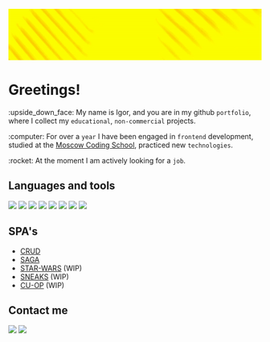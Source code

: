 <p align="center">
  <img width='1000' src="https://github.com/ohhhucc/ohhhucc/blob/main/header.gif">
</p>

<h1> Greetings! </h1>
<p> :upside_down_face: My name is Igor, and you are in my github <code>portfolio</code>, where I collect my <code>educational</code>, <code>non-commercial</code> projects. </p>
<p> :computer: For over a <code>year</code> I have been engaged in <code>frontend</code> development, studied at the <a href='https://moscoding.ru/'>Moscow Coding School</a>, practiced new <code>technologies</code>. </p> 
<p> :rocket: At the moment I am actively looking for a <code>job</code>. </p>

<h2> Languages and tools </h2>
<span>
  <img src='https://img.shields.io/badge/-HTML-ffff85?style=for-the-badge&logo=html5'>
  <img src='https://img.shields.io/badge/-CSS-ffff85?style=for-the-badge&logo=css3'>
  <img src='https://img.shields.io/badge/-JAVASCRIPT-ffff85?style=for-the-badge&logo=javascript'>
  <img src='https://img.shields.io/badge/-REACT-ffff85?style=for-the-badge&logo=react'>
  <img src='https://img.shields.io/badge/-ROUTER-ffff85?style=for-the-badge&logo=reactrouter'>
  <img src='https://img.shields.io/badge/-REDUX-ffff85?style=for-the-badge&logo=redux'>
  <img src='https://img.shields.io/badge/-SAGA-ffff85?style=for-the-badge&logo=reduxsaga'>
  <img src='https://img.shields.io/badge/-GIT-ffff85?style=for-the-badge&logo=git'>
</span>

<h2> SPA's </h2>

<ul>
  <li><a href="https://github.com/ohhhucc/crud-ui">CRUD</a></li>
  <li><a href="https://github.com/ohhhucc/saga-practice">SAGA</a></li>
  <li><a href="https://github.com/ohhhucc/star-wars">STAR-WARS</a> (WIP)</li>
  <li><a href="https://github.com/ohhhucc/non_profit_projects/tree/main/sneaks">SNEAKS</a> (WIP)</li>
  <li><a href="https://github.com/ohhhucc/non_profit_projects/tree/main/cu-op">CU-OP</a> (WIP)</li>
</ul>

<h2> Contact me </h2>

<a href="https://t.me/ohhhucc"><img src='https://img.shields.io/badge/-TELEGRAM-8fff8f?style=for-the-badge&logo=telegram'></a>
<a href="https://vk.com/ohhhucc"><img src='https://img.shields.io/badge/-VK-8fff8f?style=for-the-badge&logo=vk'></a>
